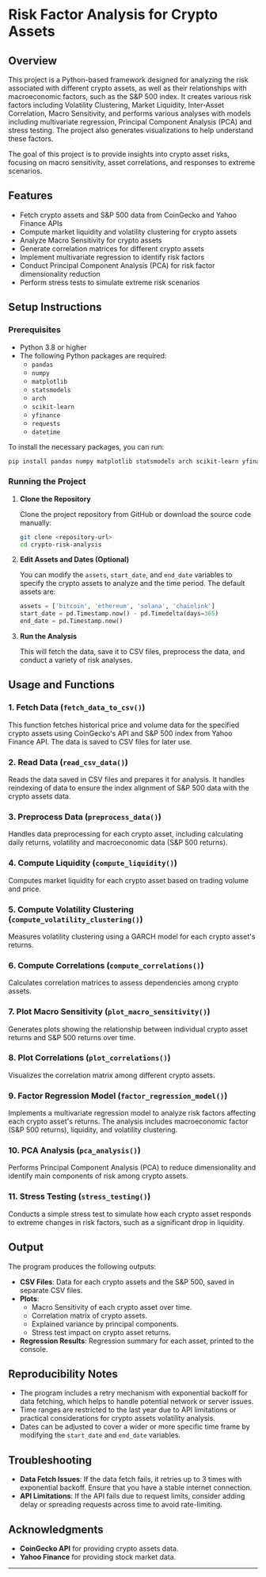 # Risk Factor Analysis for Crypto Assets

## Overview

This project is a Python-based framework designed for analyzing the risk associated with different crypto assets, as well as their relationships with macroeconomic factors, such as the S&P 500 index. It creates various risk factors including Volatility Clustering, Market Liquidity, Inter-Asset Correlation, Macro Sensitivity, and performs various analyses with models including multivariate regression, Principal Component Analysis (PCA) and stress testing. The project also generates visualizations to help understand these factors.

The goal of this project is to provide insights into crypto asset risks, focusing on macro sensitivity, asset correlations, and responses to extreme scenarios.

## Features

- Fetch crypto assets and S&P 500 data from CoinGecko and Yahoo Finance APIs
- Compute market liquidity and volatility clustering for crypto assets
- Analyze Macro Sensitivity for crypto assets
- Generate correlation matrices for different crypto assets
- Implement multivariate regression to identify risk factors
- Conduct Principal Component Analysis (PCA) for risk factor dimensionality reduction
- Perform stress tests to simulate extreme risk scenarios

## Setup Instructions

### Prerequisites

- Python 3.8 or higher
- The following Python packages are required:
  - `pandas`
  - `numpy`
  - `matplotlib`
  - `statsmodels`
  - `arch`
  - `scikit-learn`
  - `yfinance`
  - `requests`
  - `datetime`

To install the necessary packages, you can run:

```sh
pip install pandas numpy matplotlib statsmodels arch scikit-learn yfinance requests datetime
```

### Running the Project

1. **Clone the Repository**
   
   Clone the project repository from GitHub or download the source code manually:

   ```sh
   git clone <repository-url>
   cd crypto-risk-analysis
   ```

2. **Edit Assets and Dates (Optional)**

   You can modify the `assets`, `start_date`, and `end_date` variables to specify the crypto assets to analyze and the time period. The default assets are:

   ```python
   assets = ['bitcoin', 'ethereum', 'solana', 'chainlink']
   start_date = pd.Timestamp.now() - pd.Timedelta(days=365)
   end_date = pd.Timestamp.now()
   ```

3. **Run the Analysis**

   This will fetch the data, save it to CSV files, preprocess the data, and conduct a variety of risk analyses.

## Usage and Functions

### 1. Fetch Data (`fetch_data_to_csv()`)

This function fetches historical price and volume data for the specified crypto assets using CoinGecko's API and S&P 500 index from Yahoo Finance API. The data is saved to CSV files for later use.

### 2. Read Data (`read_csv_data()`)

Reads the data saved in CSV files and prepares it for analysis. It handles reindexing of data to ensure the index alignment of S&P 500 data with the crypto assets data.

### 3. Preprocess Data (`preprocess_data()`)

Handles data preprocessing for each crypto asset, including calculating daily returns, volatility and macroeconomic data (S&P 500 returns).

### 4. Compute Liquidity (`compute_liquidity()`)

Computes market liquidity for each crypto asset based on trading volume and price.

### 5. Compute Volatility Clustering (`compute_volatility_clustering()`)

Measures volatility clustering using a GARCH model for each crypto asset's returns.

### 6. Compute Correlations (`compute_correlations()`)

Calculates correlation matrices to assess dependencies among crypto assets.

### 7. Plot Macro Sensitivity (`plot_macro_sensitivity()`)

Generates plots showing the relationship between individual crypto asset returns and S&P 500 returns over time.

### 8. Plot Correlations (`plot_correlations()`)

Visualizes the correlation matrix among different crypto assets.

### 9. Factor Regression Model (`factor_regression_model()`)

Implements a multivariate regression model to analyze risk factors affecting each crypto asset's returns. The analysis includes macroeconomic factor (S&P 500 returns), liquidity, and volatility clustering.

### 10. PCA Analysis (`pca_analysis()`)

Performs Principal Component Analysis (PCA) to reduce dimensionality and identify main components of risk among crypto assets.

### 11. Stress Testing (`stress_testing()`)

Conducts a simple stress test to simulate how each crypto asset responds to extreme changes in risk factors, such as a significant drop in liquidity.

## Output

The program produces the following outputs:

- **CSV Files**: Data for each crypto assets and the S&P 500, saved in separate CSV files.
- **Plots**:
  - Macro Sensitivity of each crypto asset over time.
  - Correlation matrix of crypto assets.
  - Explained variance by principal components.
  - Stress test impact on crypto asset returns.
- **Regression Results**: Regression summary for each asset, printed to the console.

## Reproducibility Notes

- The program includes a retry mechanism with exponential backoff for data fetching, which helps to handle potential network or server issues.
- Time ranges are restricted to the last year due to API limitations or practical considerations for crypto assets volatility analysis.
- Dates can be adjusted to cover a wider or more specific time frame by modifying the `start_date` and `end_date` variables.

## Troubleshooting

- **Data Fetch Issues**: If the data fetch fails, it retries up to 3 times with exponential backoff. Ensure that you have a stable internet connection.
- **API Limitations**: If the API fails due to request limits, consider adding delay or spreading requests across time to avoid rate-limiting.

## Acknowledgments

- **CoinGecko API** for providing crypto assets data.
- **Yahoo Finance** for providing stock market data.

---

